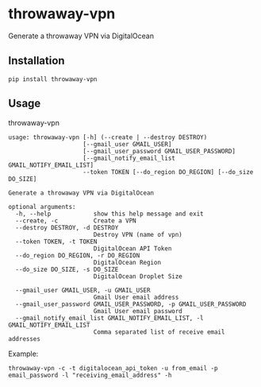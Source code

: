 # throwaway-vpn
Generate a throwaway VPN via DigitalOcean

## Installation
`pip install throwaway-vpn`

## Usage
throwaway-vpn

```
usage: throwaway-vpn [-h] (--create | --destroy DESTROY)
                     [--gmail_user GMAIL_USER]
                     [--gmail_user_password GMAIL_USER_PASSWORD]
                     [--gmail_notify_email_list GMAIL_NOTIFY_EMAIL_LIST]
                     --token TOKEN [--do_region DO_REGION] [--do_size DO_SIZE]

Generate a throwaway VPN via DigitalOcean

optional arguments:
  -h, --help            show this help message and exit
  --create, -c          Create a VPN
  --destroy DESTROY, -d DESTROY
                        Destroy VPN (name of vpn)
  --token TOKEN, -t TOKEN
                        DigitalOcean API Token
  --do_region DO_REGION, -r DO_REGION
                        DigitalOcean Region
  --do_size DO_SIZE, -s DO_SIZE
                        DigitalOcean Droplet Size

  --gmail_user GMAIL_USER, -u GMAIL_USER
                        Gmail User email address
  --gmail_user_password GMAIL_USER_PASSWORD, -p GMAIL_USER_PASSWORD
                        Gmail User email password
  --gmail_notify_email_list GMAIL_NOTIFY_EMAIL_LIST, -l GMAIL_NOTIFY_EMAIL_LIST
                        Comma separated list of receive email addresses
```

Example:

`throwaway-vpn -c -t digitalocean_api_token -u from_email -p email_password -l "receiving_email_address" -h`
